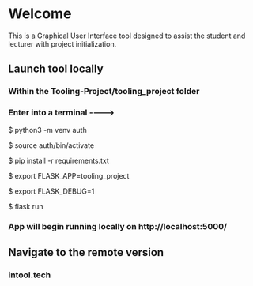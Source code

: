 # Welcome

This is a Graphical User Interface tool designed to assist the student and lecturer with project initialization.

## Launch tool locally

### Within the Tooling-Project/tooling_project folder

### Enter into a terminal ---->

$ python3 -m venv auth

$ source auth/bin/activate

$ pip install -r requirements.txt

$ export FLASK_APP=tooling_project

$ export FLASK_DEBUG=1

$ flask run

### App will begin running locally on http://localhost:5000/

## Navigate to the remote version

### intool.tech


